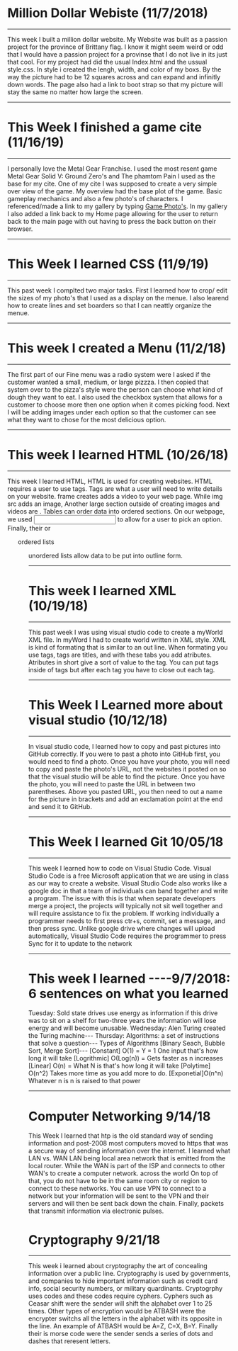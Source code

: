 # Million Dollar Webiste (11/7/2018)

---

This week I built a million dollar website. My Website was built as a passion project for the province of Brittany flag. I know it might seem weird or odd that I would have
a passion project for a provinse that I do not live in its just that cool. For my project had did the usual Index.html and the ussual style.css. In style i created the lengh,
width, and color of my boxs. By the way the picture had to be 12 squares across and can expand and infinitly down words. The page also had a link to boot strap so that my picture will stay the same no matter how large the screen.

---

# This Week I finished a game cite (11/16/19)

---

I personally love the Metal Gear Franchise. I used the most resent game Metal Gear Solid V: Ground Zero's and The phamtom Pain I used as the base for my cite. One of my cite I was supposed to create a very simple over view of the game. My overview had the base plot of the game. Basic gameplay mechanics and also a few photo's of characters. I referenced/made a link to my gallery by typing <a href="gallery.html">Game Photo's</a>. In my gallery I also added a link back to my Home page allowing for the user to return back to the main page with out having to press the back button on their browser.

---
# This Week I learned CSS (11/9/19)

---

This past week I complted two major tasks. First I learned how to crop/ edit the sizes of my photo's that I used as a display on the menue. I also learend how to create lines and set boarders so that I can neattly organize the menue.

---

# This week I created a Menu (11/2/18)

---

The first part of our Fine menu was a radio system were I asked if the customer wanted a small, medium, or large pizzza. I then copied that system over to the pizza's style were the person can choose what kind of dough they want to eat. I also used the checkbox system that allows for a customer to choose more then one option when it comes picking food. Next I will be adding images under each option so that the customer can see what they want to chose for the most delicious option.

---

# This week I learned HTML (10/26/18)

---

This week I learned HTML, HTML is used for creating websites. HTML requires a user to use tags. Tags are what a user will need to write details on your website. frame</iframe> creates adds a video to your web page. While img src adds an image, Another large section outside of creating images and videos are <tables>. Tables can order data into ordered sections. On our webpage, we used <input> to allow for a user to pick an option. Finally, their or <ol> ordered lists <ul> unordered lists allow data to be put into outline form.
 
 ---
 
# This week I learned XML (10/19/18)

---

This past week I was using visual studio code to create a myWorld XML file. In myWord I had to create world written in XML style. XML is kind of formating that is similar to an out line. When formating you use tags, tags are titles, and with these tabs you add atributes. Atributes in short give a sort of value to the tag. You can put tags inside of tags but after each tag you have to close out each tag.

---

# This Week I Learned more about visual studio (10/12/18)

---

In visual studio code, I learned how to copy and past pictures into GitHub correctly. If you were to past a photo into GitHub first, you would need to find a photo. Once you have your photo, you will need to copy and paste the photo's URL, not the websites it posted on so that the visual studio will be able to find the picture. Once you have the photo, you will need to paste the URL in between two parentheses. Above you pasted URL, you then need to out a name for the picture in brackets and add an exclamation point at the end and send it to GitHub.

---


# This Week I learned Git 10/05/18

---

This week I learned how to code on Visual Studio Code. Visual Studio Code is a free Microsoft application that we are using in class as our way to create a website. Visual Studio Code also works like a google doc in that a team of individuals can band together and write a program. The issue with this is that when separate developers merge a project, the projects will typically not sit well together and will require assistance to fix the problem. If working individually a programmer needs to first press ctr+s, commit, set a message, and then press sync. Unlike google drive where changes will upload automatically, Visual Studio Code requires the programmer to press Sync for it to update to the network

---

# This week I learned ----9/7/2018: 6 sentences on what you learned 

Tuesday: Sold state drives use energy as information if this drive was to sit on a shelf for two-three years the information will lose energy and will become unusable. 
Wednesday: Alen Turing created the Turing machine--- 
Thursday: Algorithms: a set of instructions that solve a question--- 
Types of Algorithms [Binary Seach, Bubble Sort, Merge Sort]--- 
[Constant] O(1) = Y = 1 One input that's how long it will take 
[Logrithmic] O(Log(n)) = Gets faster as n increases 
[Linear] O(n) = What N is that's how long it will take 
[Polytime] O(n^2) Takes more time as you add more to do. 
[Exponetial]O(n^n) Whatever n is n is raised to that power

---

# Computer Networking 9/14/18

This Week I learned that htp is the old standard way of sending information and post-2008 most computers moved to https that was a secure way of sending information over the internet. I learned what LAN vs. WAN LAN being local area network that is emitted from the local router. While the WAN is part of the ISP and connects to other WAN's to create a computer network. across the world On top of that, you do not have to be in the same room city or region to connect to these networks. You can use VPN to connect to a network but your information will be sent to the VPN and their servers and will then be sent back down the chain. Finally,  packets that transmit information via electronic pulses.

# Cryptography 9/21/18

---

This week i learned about cryptography the art of concealing information over a public line. Cryptography is used by governments, and companies to hide important information such as credit card info, social security numbers, or military quardinants. Cryptogrphy uses codes and these codes require cyphers. Cyphers such as Ceasar shift were the sender will shift  the alphabet over 1 to 25 times. Other types of encryption would be ATBASH were the encrypter switchs all the letters in the alphabet with its opposite in the line. An example of ATBASH would be A=Z, C=X, B=Y. Finally their is morse code were the sender sends a series of dots and dashes that reresent letters.
